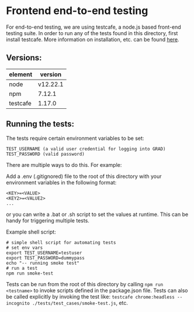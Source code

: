 # Frontend end-to-end testing

For end-to-end testing, we are using testcafe, a node.js based front-end testing suite. In order to run 
any of the tests found in this directory, first install testcafe. More information on installation, etc.
can be found [here](https://testcafe.io/documentation/402635/getting-started).

## Versions:

|element     |version     |
|------------|------------|
|node        |v12.22.1    |
|npm         |7.12.1      |
|testcafe    |1.17.0     |

## Running the tests:

The tests require certain environment variables to be set:

```
TEST_USERNAME (a valid user credential for logging into GRAD)
TEST_PASSWORD (valid password)
```

There are multiple ways to do this. For example:

Add a .env (.gitignored) file to the root of this directory with your environment variables in the following format:

```
<KEY>=<VALUE>
<KEY2>=<VALUE2>
...
```

or you can write a .bat or .sh script to set the values at runtime. This can be handy for triggering multiple tests.

Example shell script:

```
# simple shell script for automating tests
# set env vars
export TEST_USERNAME=testuser
export TEST_PASSWORD=dummypass
echo "-- running smoke test"
# run a test
npm run smoke-test
```

Tests can be run from the root of this directory by calling `npm run <testname>` to invoke scripts defined in the package.json file. Tests can also be called explicitly by invoking the test like: `testcafe chrome:headless --incognito ./tests/test_cases/smoke-test.js`, etc.
